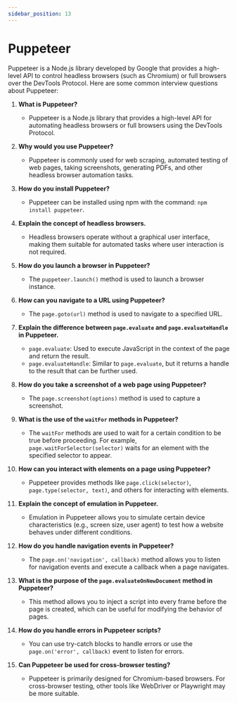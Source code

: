 ```yaml
---
sidebar_position: 13
---
```


# Puppeteer
Puppeteer is a Node.js library developed by Google that provides a high-level API to control headless browsers (such as Chromium) or full browsers over the DevTools Protocol. Here are some common interview questions about Puppeteer:

1. **What is Puppeteer?**
   - Puppeteer is a Node.js library that provides a high-level API for automating headless browsers or full browsers using the DevTools Protocol.

2. **Why would you use Puppeteer?**
   - Puppeteer is commonly used for web scraping, automated testing of web pages, taking screenshots, generating PDFs, and other headless browser automation tasks.

3. **How do you install Puppeteer?**
   - Puppeteer can be installed using npm with the command: `npm install puppeteer`.

4. **Explain the concept of headless browsers.**
   - Headless browsers operate without a graphical user interface, making them suitable for automated tasks where user interaction is not required.

5. **How do you launch a browser in Puppeteer?**
   - The `puppeteer.launch()` method is used to launch a browser instance.

6. **How can you navigate to a URL using Puppeteer?**
   - The `page.goto(url)` method is used to navigate to a specified URL.

7. **Explain the difference between `page.evaluate` and `page.evaluateHandle` in Puppeteer.**
   - `page.evaluate`: Used to execute JavaScript in the context of the page and return the result.
   - `page.evaluateHandle`: Similar to `page.evaluate`, but it returns a handle to the result that can be further used.

8. **How do you take a screenshot of a web page using Puppeteer?**
   - The `page.screenshot(options)` method is used to capture a screenshot.

9. **What is the use of the `waitFor` methods in Puppeteer?**
   - The `waitFor` methods are used to wait for a certain condition to be true before proceeding. For example, `page.waitForSelector(selector)` waits for an element with the specified selector to appear.

10. **How can you interact with elements on a page using Puppeteer?**
    - Puppeteer provides methods like `page.click(selector)`, `page.type(selector, text)`, and others for interacting with elements.

11. **Explain the concept of emulation in Puppeteer.**
    - Emulation in Puppeteer allows you to simulate certain device characteristics (e.g., screen size, user agent) to test how a website behaves under different conditions.

12. **How do you handle navigation events in Puppeteer?**
    - The `page.on('navigation', callback)` method allows you to listen for navigation events and execute a callback when a page navigates.

13. **What is the purpose of the `page.evaluateOnNewDocument` method in Puppeteer?**
    - This method allows you to inject a script into every frame before the page is created, which can be useful for modifying the behavior of pages.

14. **How do you handle errors in Puppeteer scripts?**
    - You can use try-catch blocks to handle errors or use the `page.on('error', callback)` event to listen for errors.

15. **Can Puppeteer be used for cross-browser testing?**
    - Puppeteer is primarily designed for Chromium-based browsers. For cross-browser testing, other tools like WebDriver or Playwright may be more suitable.

